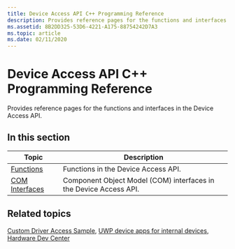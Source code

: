 ```yaml
---
title: Device Access API C++ Programming Reference
description: Provides reference pages for the functions and interfaces in the Device Access API.
ms.assetid: 8B2DD325-53D6-4221-A175-88754242D7A3
ms.topic: article
ms.date: 02/11/2020
---
```


# Device Access API C++ Programming Reference

Provides reference pages for the functions and interfaces in the Device Access API.

## In this section

| Topic | Description |
|---|---|
| [Functions](functions.md)<br/>           | Functions in the Device Access API.<br/>                               |
| [COM Interfaces](com-interfaces.md)<br/> | Component Object Model (COM) interfaces in the Device Access API.<br/> |

## Related topics

[Custom Driver Access Sample](https://github.com/microsoftarchive/msdn-code-gallery-microsoft/tree/411c271e537727d737a53fa2cbe99eaecac00cc0/Official%20Windows%20Platform%20Sample/Custom%20driver%20access%20sample), [UWP device apps for internal devices](/windows-hardware/drivers/devapps/uwp-device-apps-for-specialized-devices), [Hardware Dev Center](/windows/hardware/)
